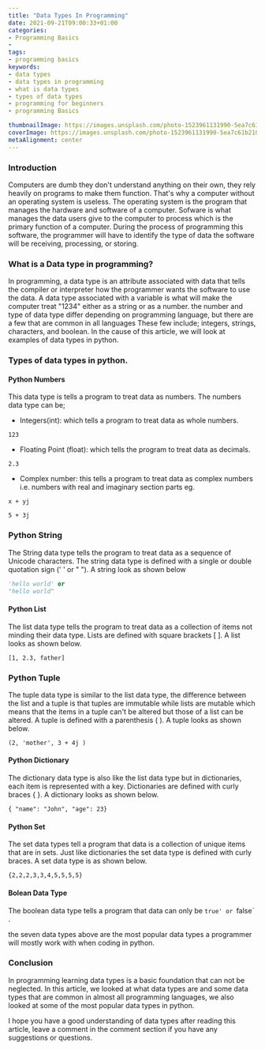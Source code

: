 ```yaml
---
title: "Data Types In Programming"
date: 2021-09-21T09:00:33+01:00
categories:
- Programming Basics
- 
tags:
- programming basics
keywords: 
- data types
- data types in programming
- what is data types 
- types of data types
- programming for beginners
- programming Basics

thumbnailImage: https://images.unsplash.com/photo-1523961131990-5ea7c61b2107?ixid=MnwxMjA3fDB8MHxwaG90by1wYWdlfHx8fGVufDB8fHx8&ixlib=rb-1.2.1&auto=format&fit=crop&w=774&q=80
coverImage: https://images.unsplash.com/photo-1523961131990-5ea7c61b2107?ixid=MnwxMjA3fDB8MHxwaG90by1wYWdlfHx8fGVufDB8fHx8&ixlib=rb-1.2.1&auto=format&fit=crop&w=774&q=80
metaAlignment: center
---
```


### Introduction
Computers are dumb they don't understand anything on their own, they rely heavily on programs to make them function. That's why a computer without an operating system is useless. The operating system is the program that manages the hardware and software of a computer. Sofware is what manages the data users give to the computer to process which is the primary function of a computer. During the process of programming this software, the programmer will have to identify the type of data the software will be receiving, processing, or storing.

### What is a Data type in programming?
In programming, a data type is an attribute associated with data that tells the compiler or interpreter how the programmer wants the software to use the data. A data type associated with a variable is what will make the computer treat "1234" either as a string or as a number. the number and type of data type differ depending on programming language, but there are a few that are common in all languages These few include; integers, strings, characters, and boolean. In the cause of this article, we will look at examples of data types in python.

### Types of data types in python.
#### Python Numbers
This data type is tells a program to treat data as numbers. The numbers data type can be;

- Integers(int): which tells a program to treat data as whole numbers.
```
123
```
- Floating Point (float): which tells the program to treat data as decimals.
```
2.3
```
- Complex number: this tells a program to treat data as complex numbers i.e. numbers with real and imaginary section parts eg.
```
x + yj

5 + 3j
```
### Python String
The String data type tells the program to treat data as a sequence of Unicode characters. The string data type is defined with a single or double quotation sign (' ' or " "). A string look as shown below
```python
'hello world' or
"hello world"
```
#### Python List
The list data type tells the program to treat data as a collection of items not minding their data type. Lists are defined with square brackets [ ]. A list looks as shown below.
```
[1, 2.3, father]
```
### Python Tuple
The tuple data type is similar to the list data type, the difference between the list and a tuple is that tuples are immutable while lists are mutable which means that the items in a tuple can't be altered but those of a list can be altered. A tuple is defined with a parenthesis ( ). A tuple looks as shown below.
```
(2, 'mother', 3 + 4j )
```

#### Python Dictionary
The dictionary data type is also like the list data type but in dictionaries, each item is represented with a key. Dictionaries are defined with curly braces { }. A dictionary looks as shown below.
```
{ "name": "John", "age": 23}
```
#### Python Set
The set data types tell a program that data is a collection of unique items that are in sets. Just like dictionaries the set data type is defined with curly braces. A set data type is as shown below.
```
{2,2,2,3,3,4,5,5,5,5}
```
#### Bolean Data Type
The boolean data type tells a program that data can only be `true' or `false` .

the seven data types above are the most popular data types a programmer will mostly work with when coding in python.

### Conclusion 
In programming learning data types is a basic foundation that can not be neglected. In this article, we looked at what data types are and some data types that are common in almost all programming languages, we also looked at some of the most popular data types in python. 

I hope you have a good understanding of data types after reading this article, leave a comment in the comment section if you have any suggestions or questions.


